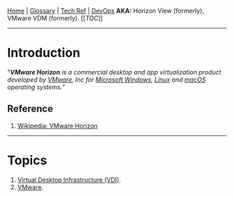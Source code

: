 [Home](/Slalom-LLC/Slalom-Consulting) | [Glossary](/Glossary) | [Tech Ref](/Tech-Ref) | [DevOps](/Tech-Ref/Software-Development/DevOps-\(Development-and-IT-Operations\))
**AKA:** Horizon View (formerly), VMware VDM (formerly).
[[_TOC_]]

---
# Introduction
"_***VMware Horizon*** is a commercial desktop and app virtualization product developed by [VMware](/Tech-Ref/VMware), Inc for [Microsoft Windows](/Tech-Ref/Microsoft/Microsoft-Windows), [Linux](/Tech-Ref/Linux) and [macOS](/Tech-Ref/Apple-Inc/Mac-\(Macintosh\)/macOS) operating systems._"


## Reference
1. [Wikipedia: VMware Horizon](https://en.wikipedia.org/wiki/VMware_Horizon)

---
# Topics
1. [Virtual Desktop Infrastructure (VDI)](/Tech-Ref/Virtualization/VDI-\(Virtual-Desktop-Infrastructure\)).
1. [VMware](/Tech-Ref/VMware).
